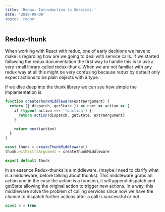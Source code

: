 ```yaml
---
title: 'Redux: Introduction to Services.'
date: '2018-09-08'
topic: 'redux'
---
```


## Redux-thunk

When working with React with redux, one of early decitions we have to make is regarding how are we going to deal with service calls. If we started following the redux documentation the first way to handle this is to use a very small library called redux-thunk. When we are not familiar with any redux way at all this might be very confusing because redux by default only expect actions to be plain objects with a type.

If we dive deep into the thunk library we can see how simple the implementation is:

```javascript
function createThunkMiddleware(extraArgument) {
  return ({ dispatch, getState }) => next => action => {
    if (typeof action === 'function') {
      return action(dispatch, getState, extraArgument)
    }

    return next(action)
  }
}

const thunk = createThunkMiddleware()
thunk.withExtraArgument = createThunkMiddleware

export default thunk
```

In an essence Redux-thunks is a middleware. (maybe I need to clarify what is a middleware, before talking about thunks).
This middleware grabs an action and in the case the action is a function, it will append dispatch and getState allowing the original action to trigger new actions. In a way, this middleware solve the problem of calling services since now we have the chance to dispatch further actions after a call is successful or not.

```javascript
const a = true
```
